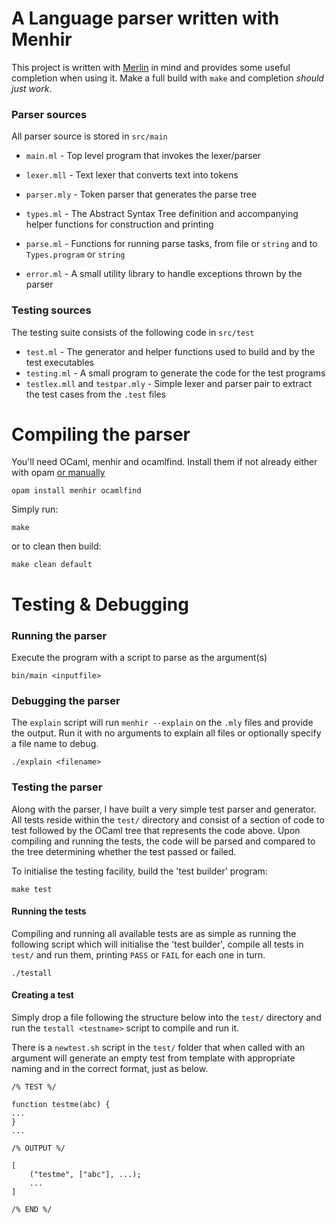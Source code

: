 # A Language parser written with Menhir

This project is written with [Merlin](https://github.com/the-lambda-church/merlin) in mind and provides some useful completion when using it. Make a full build with `make` and completion _should just work_.

### Parser sources
All parser source is stored in `src/main`
* `main.ml` - Top level program that invokes the lexer/parser
* `lexer.mll` - Text lexer that converts text into tokens
* `parser.mly` - Token parser that generates the parse tree

* `types.ml` - The Abstract Syntax Tree definition and accompanying helper functions for construction and printing
* `parse.ml` - Functions for running parse tasks, from file or `string` and to `Types.program` or `string`
* `error.ml` - A small utility library to handle exceptions thrown by the parser

### Testing sources
The testing suite consists of the following code in `src/test`
* `test.ml` - The generator and helper functions used to build and by the test executables
* `testing.ml` - A small program to generate the code for the test programs
* `testlex.mll` and `testpar.mly` - Simple lexer and parser pair to extract the test cases from the `.test` files

# Compiling the parser

You'll need OCaml, menhir and ocamlfind.
Install them if not already either with opam [or manually](http://gallium.inria.fr/~fpottier/menhir/)
```
opam install menhir ocamlfind
```

Simply run:

```
make
```

or to clean then build:

```
make clean default
```

# Testing & Debugging
### Running the parser
Execute the program with a script to parse as the argument(s)

```
bin/main <inputfile>
```

### Debugging the parser
The `explain` script will run `menhir --explain` on the `.mly` files and provide the output.
Run it with no arguments to explain all files or optionally specify a file name to debug.
```
./explain <filename>
```

### Testing the parser
Along with the parser, I have built a very simple test parser and generator. All tests reside within the `test/` directory and consist of a section of code to test followed by the OCaml tree that represents the code above. Upon compiling and running the tests, the code will be parsed and compared to the tree determining whether the test passed or failed.

To initialise the testing facility, build the 'test builder' program:
```
make test
```

#### Running the tests
Compiling and running all available tests are as simple as running the following script which will initialise the 'test builder', compile all tests in `test/` and run them, printing `PASS` or `FAIL` for each one in turn.

```
./testall
```

#### Creating a test
Simply drop a file following the structure below into the `test/` directory and run the `testall <testname>` script to compile and run it. 

There is a `newtest.sh` script in the `test/` folder that when called with an argument will generate an empty test from template with appropriate naming and in the correct format, just as below.


```
/% TEST %/

function testme(abc) {
...
}
...

/% OUTPUT %/

[
    ("testme", ["abc"], ...);
    ...
]

/% END %/
```
